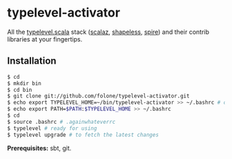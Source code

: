 typelevel-activator
===================

All the [typelevel.scala](http://typelevel.org/) stack ([scalaz](https://github.com/scalaz/scalaz), [shapeless](https://github.com/milessabin/shapeless), [spire](https://github.com/non/spire)) and their contrib libraries at your fingertips.

Installation
------------

```sh
$ cd
$ mkdir bin
$ cd bin
$ git clone git://github.com/folone/typelevel-activator.git
$ echo export TYPELEVEL_HOME=~/bin/typelevel-activator >> ~/.bashrc # or .zshrc or .whateveryouareusingrc
$ echo export PATH=$PATH:$TYPELEVEL_HOME >> ~/.bashrc
$ cd
$ source .bashrc # .againwhateverrc
$ typelevel # ready for using
$ typelevel upgrade # to fetch the latest changes
```

**Prerequisites:** sbt, git.
